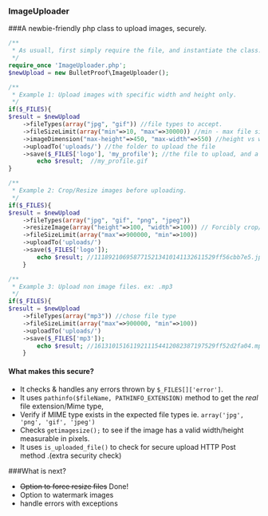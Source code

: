 ### ImageUploader
###A newbie-friendly php class to upload images, securely.

````php
/**
 * As usuall, first simply require the file, and instantiate the class. 
 */
require_once 'ImageUploader.php';
$newUpload = new BulletProof\ImageUploader();
````

````php
/**
 * Example 1: Upload images with specific width and height only. 
 */
if($_FILES){
$result = $newUpload
    ->fileTypes(array("jpg", "gif")) //file types to accept.
    ->fileSizeLimit(array("min"=>10, "max"=>30000)) //min - max file size in bytes
    ->imageDimension("max-height"=>450, "max-width"=>550) //height vs width of file in pixels
    ->uploadTo('uploads/') //the folder to upload the file
    ->save($_FILES['logo'], 'my_profile'); //the file to upload, and a new file name
        echo $result;  //my_profile.gif
}
````
````php
/**
 * Example 2: Crop/Resize images before uploading. 
 */
if($_FILES){
$result = $newUpload
    ->fileTypes(array("jpg", "gif", "png", "jpeg"))
    ->resizeImage(array("height"=>100, "width"=>100)) // Forcibly crop/resize image to 100x100px
    ->fileSizeLimit(array("max"=>900000, "min"=>100))
    ->uploadTo('uploads/')
    ->save($_FILES['logo']);
        echo $result; //1118921069587715213410141132611529ff56cbb7e5.jpg
    }
````
````php
/**
 * Example 3: Upload non image files. ex: .mp3
 */
if($_FILES){
$result = $newUpload
    ->fileTypes(array("mp3")) //chose file type 
    ->fileSizeLimit(array("max"=>900000, "min"=>100))
    ->uploadTo('uploads/')
    ->save($_FILES['mp3']);
        echo $result; //1613101516119211154412082387197529ff52d2fa04.mp3
    }
````

#### What makes this secure?
* It checks & handles any errors thrown by `$_FILES[]['error']`.
* It uses `pathinfo($fileName, PATHINFO_EXTENSION)` method to get the *real* file extension/Mime type,
* Verify if MIME type exists in the expected file types ie. `array('jpg', 'png', 'gif', 'jpeg')`
* Checks `getimagesize();` to see if the image has a valid width/height measurable in pixels.
* It uses `is_uploaded_file()` to check for secure upload HTTP Post method .(extra security check)



###What is next? 
* <del>Option to force resize files</del> Done!
* Option to watermark images
* handle errors with exceptions 
